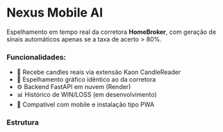 # Nexus Mobile AI
Espelhamento em tempo real da corretora **HomeBroker**, com geração de sinais automáticos apenas se a taxa de acerto > 80%.

### Funcionalidades:
- 📡 Recebe candles reais via extensão Kaon CandleReader  
- 🔄 Espelhamento gráfico idêntico ao da corretora  
- ⚙️ Backend FastAPI em nuvem (Render)  
- 📊 Histórico de WIN/LOSS (em desenvolvimento)  
- 📱 Compatível com mobile e instalação tipo PWA  

### Estrutura
